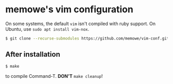 # memowe's vim configuration

On some systems, the default `vim` isn't compiled with ruby support. On Ubuntu, use `sudo apt install vim-nox`.

```bash
$ git clone --recurse-submodules https://github.com/memowe/vim-conf.git .vim
```

## After installation

```bash
$ make
```

to compile Command-T. **DON'T** `make cleanup`!
